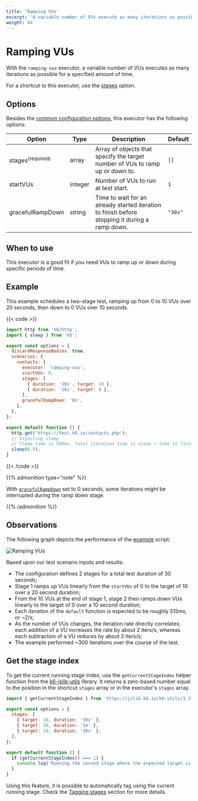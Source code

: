 ```yaml
---
title: 'Ramping VUs'
excerpt: 'A variable number of VUs execute as many iterations as possible for a specified amount of time.'
weight: 04
---
```


# Ramping VUs

With the `ramping-vus` executor, a variable number of VUs executes as many iterations as possible for a specified amount of time.

For a shortcut to this executor, use the [stages](https://grafana.com/docs/k6/<K6_VERSION>/using-k6/k6-options#stages) option.

## Options

Besides the [common configuration options](https://grafana.com/docs/k6/<K6_VERSION>/using-k6/scenarios#options),
this executor has the following options:

| Option                      | Type    | Description                                                                                    | Default |
| --------------------------- | ------- | ---------------------------------------------------------------------------------------------- | ------- |
| stages<sup>(required)</sup> | array   | Array of objects that specify the target number of VUs to ramp up or down to.                  | `[]`    |
| startVUs                    | integer | Number of VUs to run at test start.                                                            | `1`     |
| gracefulRampDown            | string  | Time to wait for an already started iteration to finish before stopping it during a ramp down. | `"30s"` |

## When to use

This executor is a good fit if you need VUs to ramp up or down during specific periods
of time.

## Example

This example schedules a two-stage test, ramping up from 0 to 10 VUs over 20 seconds, then down
to 0 VUs over 10 seconds.

{{< code >}}

```javascript
import http from 'k6/http';
import { sleep } from 'k6';

export const options = {
  discardResponseBodies: true,
  scenarios: {
    contacts: {
      executor: 'ramping-vus',
      startVUs: 0,
      stages: [
        { duration: '20s', target: 10 },
        { duration: '10s', target: 0 },
      ],
      gracefulRampDown: '0s',
    },
  },
};

export default function () {
  http.get('https://test.k6.io/contacts.php');
  // Injecting sleep
  // Sleep time is 500ms. Total iteration time is sleep + time to finish request.
  sleep(0.5);
}
```

{{< /code >}}

{{% admonition type="note" %}}

With [`gracefulRampDown`](https://grafana.com/docs/k6/<K6_VERSION>/using-k6/scenarios/concepts/graceful-stop#the-gracefulrampdown) set to 0 seconds, some iterations might be
interrupted during the ramp down stage.

{{% /admonition %}}

## Observations

The following graph depicts the performance of the [example](#example) script:

![Ramping VUs](/media/docs/k6-oss/ramping-vus.png)

Based upon our test scenario inputs and results:

- The configuration defines 2 stages for a total test duration of 30 seconds;
- Stage 1 ramps _up_ VUs linearly from the `startVUs` of 0 to the target of 10 over a 20 second duration;
- From the 10 VUs at the end of stage 1, stage 2 then ramps _down_ VUs linearly to the target of 0 over a 10 second duration;
- Each _iteration_ of the `default` function is expected to be roughly 515ms, or ~2/s;
- As the number of VUs changes, the iteration rate directly correlates; each addition of a VU increases the rate by about 2 iters/s, whereas each subtraction of a VU reduces by about 2 iters/s;
- The example performed ~300 iterations over the course of the test.

## Get the stage index

To get the current running stage index, use the `getCurrentStageIndex` helper function from the [k6-jslib-utils](https://grafana.com/docs/k6/<K6_VERSION>/javascript-api/jslib/utils) library. It returns a zero-based number equal to the position in the shortcut `stages` array or in the executor's `stages` array.

```javascript
import { getCurrentStageIndex } from 'https://jslib.k6.io/k6-utils/1.3.0/index.js';

export const options = {
  stages: [
    { target: 10, duration: '30s' },
    { target: 50, duration: '1m' },
    { target: 10, duration: '30s' },
  ],
};

export default function () {
  if (getCurrentStageIndex() === 1) {
    console.log('Running the second stage where the expected target is 50');
  }
}
```

Using this feature, it is possible to automatically tag using the current running stage. Check the [Tagging stages](https://grafana.com/docs/k6/<K6_VERSION>/using-k6/tags-and-groups#tagging-stages) section for more details.
